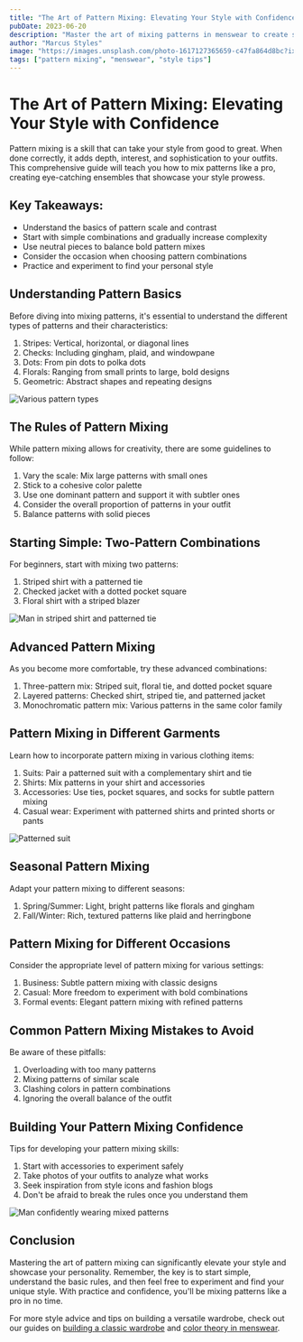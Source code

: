 ```yaml
---
title: "The Art of Pattern Mixing: Elevating Your Style with Confidence"
pubDate: 2023-06-20
description: "Master the art of mixing patterns in menswear to create sophisticated and eye-catching outfits."
author: "Marcus Styles"
image: "https://images.unsplash.com/photo-1617127365659-c47fa864d8bc?ixlib=rb-4.0.3&ixid=M3wxMjA3fDB8MHxwaG90by1wYWdlfHx8fGVufDB8fHx8fA%3D%3D&auto=format&fit=crop&w=1000&q=80"
tags: ["pattern mixing", "menswear", "style tips"]
---
```


# The Art of Pattern Mixing: Elevating Your Style with Confidence

Pattern mixing is a skill that can take your style from good to great. When done correctly, it adds depth, interest, and sophistication to your outfits. This comprehensive guide will teach you how to mix patterns like a pro, creating eye-catching ensembles that showcase your style prowess.

## Key Takeaways:

- Understand the basics of pattern scale and contrast
- Start with simple combinations and gradually increase complexity
- Use neutral pieces to balance bold pattern mixes
- Consider the occasion when choosing pattern combinations
- Practice and experiment to find your personal style

## Understanding Pattern Basics

Before diving into mixing patterns, it's essential to understand the different types of patterns and their characteristics:

1. Stripes: Vertical, horizontal, or diagonal lines
2. Checks: Including gingham, plaid, and windowpane
3. Dots: From pin dots to polka dots
4. Florals: Ranging from small prints to large, bold designs
5. Geometric: Abstract shapes and repeating designs

![Various pattern types](https://images.unsplash.com/photo-1529720317453-c8da503f2051?ixlib=rb-4.0.3&ixid=M3wxMjA3fDB8MHxwaG90by1wYWdlfHx8fGVufDB8fHx8fA%3D%3D&auto=format&fit=crop&w=1000&q=80)

## The Rules of Pattern Mixing

While pattern mixing allows for creativity, there are some guidelines to follow:

1. Vary the scale: Mix large patterns with small ones
2. Stick to a cohesive color palette
3. Use one dominant pattern and support it with subtler ones
4. Consider the overall proportion of patterns in your outfit
5. Balance patterns with solid pieces

## Starting Simple: Two-Pattern Combinations

For beginners, start with mixing two patterns:

1. Striped shirt with a patterned tie
2. Checked jacket with a dotted pocket square
3. Floral shirt with a striped blazer

![Man in striped shirt and patterned tie](https://2men.it/cdn/shop/files/1373ac32bc5eb399c8743827a18bb75e.jpg?v=1722938201&width=533)

## Advanced Pattern Mixing

As you become more comfortable, try these advanced combinations:

1. Three-pattern mix: Striped suit, floral tie, and dotted pocket square
2. Layered patterns: Checked shirt, striped tie, and patterned jacket
3. Monochromatic pattern mix: Various patterns in the same color family

## Pattern Mixing in Different Garments

Learn how to incorporate pattern mixing in various clothing items:

1. Suits: Pair a patterned suit with a complementary shirt and tie
2. Shirts: Mix patterns in your shirt and accessories
3. Accessories: Use ties, pocket squares, and socks for subtle pattern mixing
4. Casual wear: Experiment with patterned shirts and printed shorts or pants

![Patterned suit](https://2men.it/cdn/shop/files/7cfb97a73e22c37a4ee591a1c26d3c83.jpg?v=1725609397&width=533)

## Seasonal Pattern Mixing

Adapt your pattern mixing to different seasons:

1. Spring/Summer: Light, bright patterns like florals and gingham
2. Fall/Winter: Rich, textured patterns like plaid and herringbone

## Pattern Mixing for Different Occasions

Consider the appropriate level of pattern mixing for various settings:

1. Business: Subtle pattern mixing with classic designs
2. Casual: More freedom to experiment with bold combinations
3. Formal events: Elegant pattern mixing with refined patterns

## Common Pattern Mixing Mistakes to Avoid

Be aware of these pitfalls:

1. Overloading with too many patterns
2. Mixing patterns of similar scale
3. Clashing colors in pattern combinations
4. Ignoring the overall balance of the outfit

## Building Your Pattern Mixing Confidence

Tips for developing your pattern mixing skills:

1. Start with accessories to experiment safely
2. Take photos of your outfits to analyze what works
3. Seek inspiration from style icons and fashion blogs
4. Don't be afraid to break the rules once you understand them

![Man confidently wearing mixed patterns](https://images.unsplash.com/photo-1617127365659-c47fa864d8bc?ixlib=rb-4.0.3&ixid=M3wxMjA3fDB8MHxwaG90by1wYWdlfHx8fGVufDB8fHx8fA%3D%3D&auto=format&fit=crop&w=1000&q=80)

## Conclusion

Mastering the art of pattern mixing can significantly elevate your style and showcase your personality. Remember, the key is to start simple, understand the basic rules, and then feel free to experiment and find your unique style. With practice and confidence, you'll be mixing patterns like a pro in no time.

For more style advice and tips on building a versatile wardrobe, check out our guides on [building a classic wardrobe](/blog/building-a-classic-wardrobe) and [color theory in menswear](/guides/color-theory-menswear).